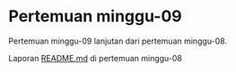 # Pertemuan minggu-09

Pertemuan minggu-09 lanjutan dari pertemuan minggu-08. 

Laporan [README.md](https://github.com/arifplankton/tcclanjut/tree/master/minggu-08) di pertemuan minggu-08
